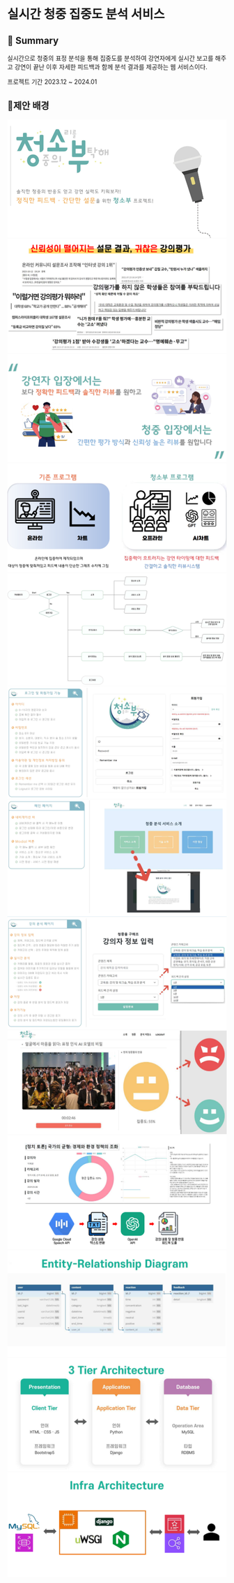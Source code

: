# 실시간 청중 집중도 분석 서비스

## 📝 Summary

실시간으로 청중의 표정 분석을 통해 집중도를 분석하여 강연자에게 실시간 보고를 해주고 강연이 끝난 이후 자세한 피드백과 함께 분석 결과를 제공하는 웹 서비스이다.

프로젝트 기간 2023.12 ~ 2024.01

## 💬제안 배경
![1](https://github.com/whtndls/real-time-audience-reaction--analysis/blob/main/ReadMeImg/1.png)
![2](https://github.com/whtndls/real-time-audience-reaction--analysis/blob/main/ReadMeImg/2.png)
![3](https://github.com/whtndls/real-time-audience-reaction--analysis/blob/main/ReadMeImg/3.png)
![4](https://github.com/whtndls/real-time-audience-reaction--analysis/blob/main/ReadMeImg/4.png)
![5](https://github.com/whtndls/real-time-audience-reaction--analysis/blob/main/ReadMeImg/5.png)
![6](https://github.com/whtndls/real-time-audience-reaction--analysis/blob/main/ReadMeImg/6.png)
![7](https://github.com/whtndls/real-time-audience-reaction--analysis/blob/main/ReadMeImg/7.png)
![8](https://github.com/whtndls/real-time-audience-reaction--analysis/blob/main/ReadMeImg/8.png)
![9](https://github.com/whtndls/real-time-audience-reaction--analysis/blob/main/ReadMeImg/9.png)
![10](https://github.com/whtndls/real-time-audience-reaction--analysis/blob/main/ReadMeImg/10.png)
![11](https://github.com/whtndls/real-time-audience-reaction--analysis/blob/main/ReadMeImg/11.png)
![12](https://github.com/whtndls/real-time-audience-reaction--analysis/blob/main/ReadMeImg/12.png)
![13](https://github.com/whtndls/real-time-audience-reaction--analysis/blob/main/ReadMeImg/13.png)
